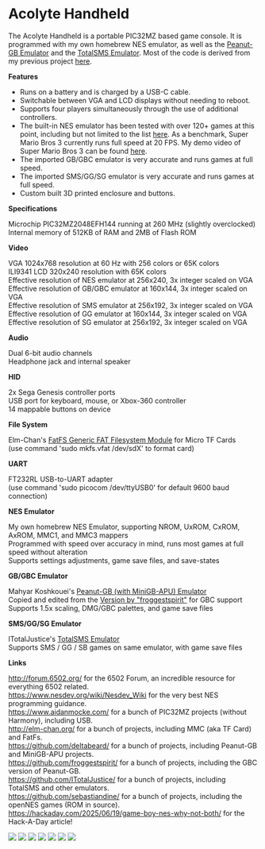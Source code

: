 # Acolyte Handheld

The Acolyte Handheld is a portable PIC32MZ based game console.  It is programmed with my own homebrew NES emulator, as well as the <a href="https://github.com/deltabeard/Peanut-GB">Peanut-GB Emulator</a> and the <a href="https://github.com/ITotalJustice/TotalSMS">TotalSMS Emulator</a>.  Most of the code is derived from my previous project <a href="https://github.com/stevenchadburrow/AcolyteHandPICd32">here</a>.<br>

<b>Features</b>

<ul>
  <li>Runs on a battery and is charged by a USB-C cable.</li>
  <li>Switchable between VGA and LCD displays without needing to reboot.</li>
  <li>Supports four players simultaneously through the use of additional controllers.</li>
  <li>The built-in NES emulator has been tested with over 120+ games at this point, including but not limited to the list <a href="https://github.com/stevenchadburrow/AcolyteHandPICd32/tree/main/NES">here</a>.  As a benchmark, Super Mario Bros 3 currently runs full speed at 20 FPS.  My demo video of Super Mario Bros 3 can be found <a href="https://www.youtube.com/watch?v=WGrEMQLWrP4">here</a>.</li>
  <li>The imported GB/GBC emulator is very accurate and runs games at full speed.</li>
  <li>The imported SMS/GG/SG emulator is very accurate and runs games at full speed.</li>
  <li>Custom built 3D printed enclosure and buttons.</li>
</ul>

<b>Specifications</b>

Microchip PIC32MZ2048EFH144 running at 260 MHz (slightly overclocked)<br>
Internal memory of 512KB of RAM and 2MB of Flash ROM<br>

<b>Video</b>

VGA 1024x768 resolution at 60 Hz with 256 colors or 65K colors<br>
ILI9341 LCD 320x240 resolution with 65K colors<br>
Effective resolution of NES emulator at 256x240, 3x integer scaled on VGA<br>
Effective resolution of GB/GBC emulator at 160x144, 3x integer scaled on VGA<br>
Effective resolution of SMS emulator at 256x192, 3x integer scaled on VGA<br>
Effective resolution of GG emulator at 160x144, 3x integer scaled on VGA<br>
Effective resolution of SG emulator at 256x192, 3x integer scaled on VGA<br>

<b>Audio</b>

Dual 6-bit audio channels<br>
Headphone jack and internal speaker<br>

<b>HID</b>

2x Sega Genesis controller ports<br>
USB port for keyboard, mouse, or Xbox-360 controller<br>
14 mappable buttons on device<br>

<b>File System</b>

Elm-Chan's <a href="https://elm-chan.org/fsw/ff/">FatFS Generic FAT Filesystem Module</a> for Micro TF Cards<br>
(use command 'sudo mkfs.vfat /dev/sdX' to format card)<br>

<b>UART</b>

FT232RL USB-to-UART adapter<br>
(use command 'sudo picocom /dev/ttyUSB0' for default 9600 baud connection)<br>

<b>NES Emulator</b>

My own homebrew NES Emulator, supporting NROM, UxROM, CxROM, AxROM, MMC1, and MMC3 mappers<br>
Programmed with speed over accuracy in mind, runs most games at full speed without alteration<br>
Supports settings adjustments, game save files, and save-states<br>

<b>GB/GBC Emulator</b>

Mahyar Koshkouei's <a href="https://github.com/deltabeard/Peanut-GB">Peanut-GB (with MiniGB-APU) Emulator</a><br>
Copied and edited from the <a href="https://github.com/froggestspirit/Peanut-GB/">Version by "froggestspirit"</a> for GBC support<br>
Supports 1.5x scaling, DMG/GBC palettes, and game save files<br>

<b>SMS/GG/SG Emulator</b>

ITotalJustice's <a href="https://github.com/ITotalJustice/TotalSMS">TotalSMS Emulator</a><br>
Supports SMS / GG / SB games on same emulator, with game save files<br>

<b>Links</b>

<a href="http://forum.6502.org/">http://forum.6502.org/</a> for the 6502 Forum, an incredible resource for everything 6502 related.<br>
<a href="https://www.nesdev.org/wiki/Nesdev_Wiki">https://www.nesdev.org/wiki/Nesdev_Wiki</a> for the very best NES programming guidance.<br> 
<a href="https://www.aidanmocke.com/">https://www.aidanmocke.com/</a> for a bunch of PIC32MZ projects (without Harmony), including USB.<br>
<a href="http://elm-chan.org/">http://elm-chan.org/</a> for a bunch of projects, including MMC (aka TF Card) and FatFs.<br>
<a href="https://github.com/deltabeard/">https://github.com/deltabeard/</a> for a bunch of projects, including Peanut-GB and MiniGB-APU projects.<br>
<a href="https://github.com/froggestspirit/">https://github.com/froggestspirit/</a> for a bunch of projects, including the GBC version of Peanut-GB.<br>
<a href="https://github.com/ITotalJustice/">https://github.com/ITotalJustice/</a> for a bunch of projects, including TotalSMS and other emulators.<br>
<a href="https://github.com/sebastiandine/">https://github.com/sebastiandine/</a> for a bunch of projects, including the openNES games (ROM in source).<br>
<a href="https://hackaday.com/2025/06/19/game-boy-nes-why-not-both/">https://hackaday.com/2025/06/19/game-boy-nes-why-not-both/</a> for the Hack-A-Day article!<br>


<img src="HandheldPIC32-Image1.jpg">
<img src="HandheldPIC32-Image2.jpg">
<img src="HandheldPIC32-Image3.jpg">
<img src="HandheldPIC32-Image4.jpg">
<img src="HandheldPIC32-Image5.jpg">
<img src="HandheldPIC32-Image6.jpg">
<img src="HandheldPIC32-Image7.jpg">


